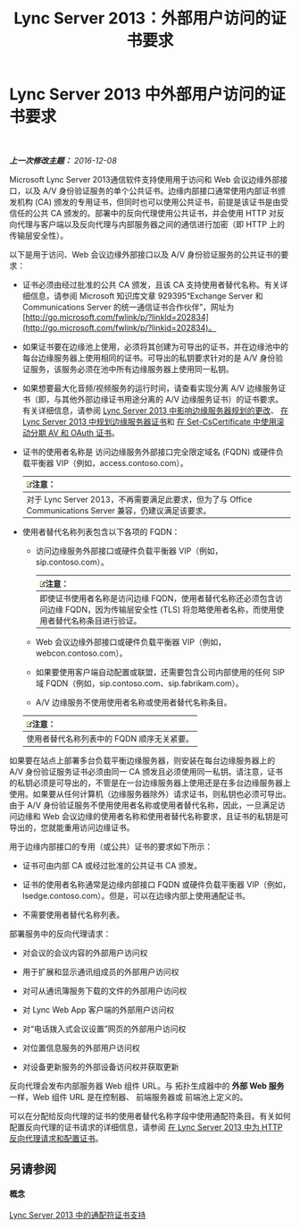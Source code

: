 ﻿---
title: Lync Server 2013：外部用户访问的证书要求
TOCTitle: 外部用户访问的证书要求
ms:assetid: d45b6b10-556f-4b10-b1a7-fb0d0a64a498
ms:mtpsurl: https://technet.microsoft.com/zh-cn/library/Gg398920(v=OCS.15)
ms:contentKeyID: 49314350
ms.date: 12/10/2016
mtps_version: v=OCS.15
ms.translationtype: HT
---

# Lync Server 2013 中外部用户访问的证书要求

 

_**上一次修改主题：** 2016-12-08_

Microsoft Lync Server 2013通信软件支持使用用于访问和 Web 会议边缘外部接口，以及 A/V 身份验证服务的单个公共证书。边缘内部接口通常使用内部证书颁发机构 (CA) 颁发的专用证书，但同时也可以使用公共证书，前提是该证书是由受信任的公共 CA 颁发的。部署中的反向代理使用公共证书，并会使用 HTTP 对反向代理与客户端以及反向代理与内部服务器之间的通信进行加密（即 HTTP 上的传输层安全性）。

以下是用于访问、Web 会议边缘外部接口以及 A/V 身份验证服务的公共证书的要求：

  - 证书必须由经过批准的公共 CA 颁发，且该 CA 支持使用者替代名称。有关详细信息，请参阅 Microsoft 知识库文章 929395“Exchange Server 和 Communications Server 的统一通信证书合作伙伴”，网址为 [http://go.microsoft.com/fwlink/p/?linkId=202834](http://go.microsoft.com/fwlink/p/?linkid=202834)。

  - 如果证书要在边缘池上使用，必须将其创建为可导出的证书，并在边缘池中的每台边缘服务器上使用相同的证书。可导出的私钥要求针对的是 A/V 身份验证服务，该服务必须在池中所有边缘服务器上使用同一私钥。

  - 如果想要最大化音频/视频服务的运行时间，请查看实现分离 A/V 边缘服务证书（即，与其他外部边缘证书用途分离的 A/V 边缘服务证书）的证书要求。有关详细信息，请参阅 [Lync Server 2013 中影响边缘服务器规划的更改](lync-server-2013-changes-in-lync-server-that-affect-edge-server-planning.md)、 [在 Lync Server 2013 中规划边缘服务器证书](lync-server-2013-plan-for-edge-server-certificates.md)和 [在 Set-CsCertificate 中使用滚动分期 AV 和 OAuth 证书](lync-server-2013-staging-av-and-oauth-certificates-using-roll-in-set-cscertificate.md)。

  - 证书的使用者名称是 访问边缘服务外部接口完全限定域名 (FQDN) 或硬件负载平衡器 VIP（例如，access.contoso.com）。
    
    <table>
    <thead>
    <tr class="header">
    <th><img src="images/Dn783119.note(OCS.15).gif" title="note" alt="note" />注意：</th>
    </tr>
    </thead>
    <tbody>
    <tr class="odd">
    <td>对于 Lync Server 2013，不再需要满足此要求，但为了与 Office Communications Server 兼容，仍建议满足该要求。</td>
    </tr>
    </tbody>
    </table>


  - 使用者替代名称列表包含以下各项的 FQDN：
    
      - 访问边缘服务外部接口或硬件负载平衡器 VIP（例如，sip.contoso.com）。
        
        <table>
        <thead>
        <tr class="header">
        <th><img src="images/Dn783119.note(OCS.15).gif" title="note" alt="note" />注意：</th>
        </tr>
        </thead>
        <tbody>
        <tr class="odd">
        <td>即使证书使用者名称是访问边缘 FQDN，使用者替代名称还必须包含访问边缘 FQDN，因为传输层安全性 (TLS) 将忽略使用者名称，而使用使用者替代名称条目进行验证。</td>
        </tr>
        </tbody>
        </table>
    
      - Web 会议边缘外部接口或硬件负载平衡器 VIP（例如，webcon.contoso.com）。
    
      - 如果要使用客户端自动配置或联盟，还需要包含公司内部使用的任何 SIP 域 FQDN（例如，sip.contoso.com、sip.fabrikam.com）。
    
      - A/V 边缘服务不使用使用者名称或使用者替代名称条目。
    
    <table>
    <thead>
    <tr class="header">
    <th><img src="images/Dn783119.note(OCS.15).gif" title="note" alt="note" />注意：</th>
    </tr>
    </thead>
    <tbody>
    <tr class="odd">
    <td>使用者替代名称列表中的 FQDN 顺序无关紧要。</td>
    </tr>
    </tbody>
    </table>


如果要在站点上部署多台负载平衡边缘服务器，则安装在每台边缘服务器上的 A/V 身份验证服务证书必须由同一 CA 颁发且必须使用同一私钥。请注意，证书的私钥必须是可导出的，不管是在一台边缘服务器上使用还是在多台边缘服务器上使用。如果要从任何计算机（边缘服务器除外）请求证书，则私钥也必须可导出。由于 A/V 身份验证服务不使用使用者名称或使用者替代名称，因此，一旦满足访问边缘和 Web 会议边缘的使用者名称和使用者替代名称要求，且证书的私钥是可导出的，您就能重用访问边缘证书。

用于边缘内部接口的专用（或公共）证书的要求如下所示：

  - 证书可由内部 CA 或经过批准的公共证书 CA 颁发。

  - 证书的使用者名称通常是边缘内部接口 FQDN 或硬件负载平衡器 VIP（例如，lsedge.contoso.com）。但是，可以在边缘内部上使用通配证书。

  - 不需要使用者替代名称列表。

部署服务中的反向代理请求：

  - 对会议的会议内容的外部用户访问权

  - 用于扩展和显示通讯组成员的外部用户访问权

  - 对可从通讯簿服务下载的文件的外部用户访问权

  - 对 Lync Web App 客户端的外部用户访问权

  - 对“电话拨入式会议设置”网页的外部用户访问权

  - 对位置信息服务的外部用户访问权

  - 对设备更新服务的外部设备访问权并获取更新

反向代理会发布内部服务器 Web 组件 URL。与 拓扑生成器中的 **外部 Web 服务**一样，Web 组件 URL 是在控制器、 前端服务器或 前端池上定义的。

可以在分配给反向代理的证书的使用者替代名称字段中使用通配符条目。有关如何配置反向代理的证书请求的详细信息，请参阅 [在 Lync Server 2013 中为 HTTP 反向代理请求和配置证书](lync-server-2013-request-and-configure-a-certificate-for-your-reverse-http-proxy.md)。

## 另请参阅

#### 概念

[Lync Server 2013 中的通配符证书支持](lync-server-2013-wildcard-certificate-support.md)

